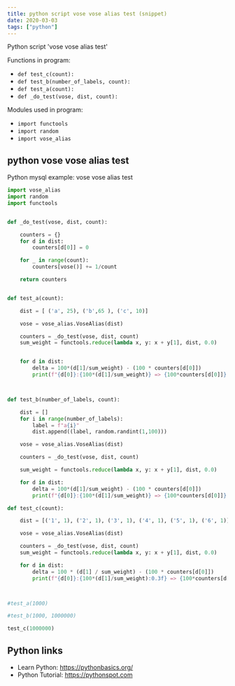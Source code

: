 ```yaml
---
title: python script vose vose alias test (snippet)
date: 2020-03-03
tags: ["python"]
---
```

Python script 'vose vose alias test'

Functions in program: 
* `def test_c(count):`
* `def test_b(number_of_labels, count):`
* `def test_a(count):`
* `def _do_test(vose, dist, count):`

Modules used in program: 
* `import functools`
* `import random`
* `import vose_alias`

## python vose vose alias test

Python mysql example: vose vose alias test

```python
import vose_alias
import random
import functools


def _do_test(vose, dist, count):

    counters = {}
    for d in dist:
        counters[d[0]] = 0

    for _ in range(count):
        counters[vose()] += 1/count

    return counters


def test_a(count):

    dist = [ ('a', 25), ('b',65 ), ('c', 10)]

    vose = vose_alias.VoseAlias(dist)

    counters = _do_test(vose, dist, count)
    sum_weight = functools.reduce(lambda x, y: x + y[1], dist, 0.0)


    for d in dist:
        delta = 100*(d[1]/sum_weight) - (100 * counters[d[0]])
        print(f"{d[0]}:{100*(d[1]/sum_weight)} => {100*counters[d[0]]} delta:{delta}")



def test_b(number_of_labels, count):

    dist = []
    for i in range(number_of_labels):
        label = f"a{i}"
        dist.append((label, random.randint(1,100)))

    vose = vose_alias.VoseAlias(dist)

    counters = _do_test(vose, dist, count)

    sum_weight = functools.reduce(lambda x, y: x + y[1], dist, 0.0)

    for d in dist:
        delta = 100*(d[1]/sum_weight) - (100 * counters[d[0]])
        print(f"{d[0]}:{100*(d[1]/sum_weight)} => {100*counters[d[0]]} delta:{delta}")

def test_c(count):

    dist = [('1', 1), ('2', 1), ('3', 1), ('4', 1), ('5', 1), ('6', 1)]

    vose = vose_alias.VoseAlias(dist)

    counters = _do_test(vose, dist, count)
    sum_weight = functools.reduce(lambda x, y: x + y[1], dist, 0.0)

    for d in dist:
        delta = 100 * (d[1] / sum_weight) - (100 * counters[d[0]])
        print(f"{d[0]}:{100*(d[1]/sum_weight):0.3f} => {100*counters[d[0]]:05.02f} delta:{delta:+0.3f}")



#test_a(1000)

#test_b(1000, 1000000)

test_c(1000000)

```

## Python links

- Learn Python: https://pythonbasics.org/
- Python Tutorial: https://pythonspot.com
